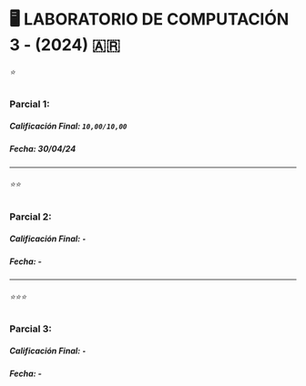 # 🖥 LABORATORIO DE COMPUTACIÓN 3 - (2024) 🇦🇷


###### ⭐ 

### Parcial 1:
##### Calificación Final: `10,00/10,00`
##### Fecha: 30/04/24

---

###### ⭐⭐

### Parcial 2:
##### Calificación Final: `-`
##### Fecha: -

---

###### ⭐⭐⭐ 

### Parcial 3:
##### Calificación Final: `-`
##### Fecha: -
